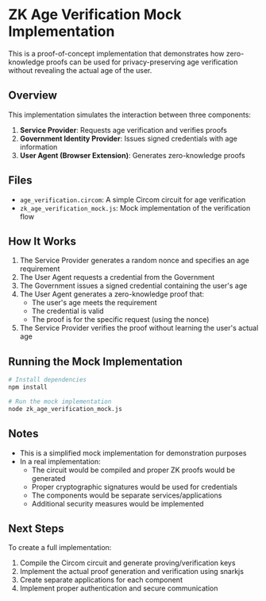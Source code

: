# ZK Age Verification Mock Implementation

This is a proof-of-concept implementation that demonstrates how zero-knowledge proofs can be used for privacy-preserving age verification without revealing the actual age of the user.

## Overview

This implementation simulates the interaction between three components:

1. **Service Provider**: Requests age verification and verifies proofs
2. **Government Identity Provider**: Issues signed credentials with age information
3. **User Agent (Browser Extension)**: Generates zero-knowledge proofs

## Files

- `age_verification.circom`: A simple Circom circuit for age verification
- `zk_age_verification_mock.js`: Mock implementation of the verification flow

## How It Works

1. The Service Provider generates a random nonce and specifies an age requirement
2. The User Agent requests a credential from the Government
3. The Government issues a signed credential containing the user's age
4. The User Agent generates a zero-knowledge proof that:
   - The user's age meets the requirement
   - The credential is valid
   - The proof is for the specific request (using the nonce)
5. The Service Provider verifies the proof without learning the user's actual age

## Running the Mock Implementation

```bash
# Install dependencies
npm install

# Run the mock implementation
node zk_age_verification_mock.js
```

## Notes

- This is a simplified mock implementation for demonstration purposes
- In a real implementation:
  - The circuit would be compiled and proper ZK proofs would be generated
  - Proper cryptographic signatures would be used for credentials
  - The components would be separate services/applications
  - Additional security measures would be implemented

## Next Steps

To create a full implementation:

1. Compile the Circom circuit and generate proving/verification keys
2. Implement the actual proof generation and verification using snarkjs
3. Create separate applications for each component
4. Implement proper authentication and secure communication
